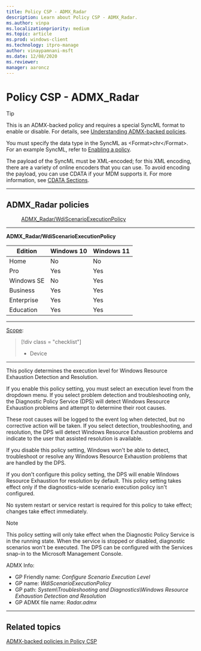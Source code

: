```yaml
---
title: Policy CSP - ADMX_Radar
description: Learn about Policy CSP - ADMX_Radar.
ms.author: vinpa
ms.localizationpriority: medium
ms.topic: article
ms.prod: windows-client
ms.technology: itpro-manage
author: vinaypamnani-msft
ms.date: 12/08/2020
ms.reviewer: 
manager: aaroncz
---
```


# Policy CSP - ADMX_Radar

> [!TIP]
> This is an ADMX-backed policy and requires a special SyncML format to enable or disable. For details, see [Understanding ADMX-backed policies](../understanding-admx-backed-policies.md).
>
> You must specify the data type in the SyncML as &lt;Format&gt;chr&lt;/Format&gt;. For an example SyncML, refer to [Enabling a policy](../understanding-admx-backed-policies.md#enabling-a-policy).
>
> The payload of the SyncML must be XML-encoded; for this XML encoding, there are a variety of online encoders that you can use. To avoid encoding the payload, you can use CDATA if your MDM supports it. For more information, see [CDATA Sections](http://www.w3.org/TR/REC-xml/#sec-cdata-sect).

<hr/>

<!--Policies-->
## ADMX_Radar policies

<dl>
  <dd>
    <a href="#admx-radar-wdiscenarioexecutionpolicy">ADMX_Radar/WdiScenarioExecutionPolicy</a>
  </dd>
</dl>


<hr/>

<!--Policy-->
<a href="" id="admx-radar-wdiscenarioexecutionpolicy"></a>**ADMX_Radar/WdiScenarioExecutionPolicy**

<!--SupportedSKUs-->

|Edition|Windows 10|Windows 11|
|--- |--- |--- |
|Home|No|No|
|Pro|Yes|Yes|
|Windows SE|No|Yes|
|Business|Yes|Yes|
|Enterprise|Yes|Yes|
|Education|Yes|Yes|

<!--/SupportedSKUs-->
<hr/>

<!--Scope-->
[Scope](./policy-configuration-service-provider.md#policy-scope):

> [!div class = "checklist"]
> * Device

<hr/>

<!--/Scope-->
<!--Description-->
This policy determines the execution level for Windows Resource Exhaustion Detection and Resolution.

If you enable this policy setting, you must select an execution level from the dropdown menu. If you select problem detection and troubleshooting only, the Diagnostic Policy Service (DPS) will detect Windows Resource Exhaustion problems and attempt to determine their root causes.

These root causes will be logged to the event log when detected, but no corrective action will be taken. If you select detection, troubleshooting, and resolution, the DPS will detect Windows Resource Exhaustion problems and indicate to the user that assisted resolution is available.

If you disable this policy setting, Windows won't be able to detect, troubleshoot or resolve any Windows Resource Exhaustion problems that are handled by the DPS.

If you don't configure this policy setting, the DPS will enable Windows Resource Exhaustion for resolution by default.
This policy setting takes effect only if the diagnostics-wide scenario execution policy isn't configured.

No system restart or service restart is required for this policy to take effect; changes take effect immediately.

>[!Note]
> This policy setting will only take effect when the Diagnostic Policy Service is in the running state. When the service is stopped or disabled, diagnostic scenarios won't be executed. The DPS can be configured with the Services snap-in to the Microsoft Management Console.

<!--/Description-->

<!--ADMXBacked-->
ADMX Info:
-   GP Friendly name: *Configure Scenario Execution Level*
-   GP name: *WdiScenarioExecutionPolicy*
-   GP path: *System\Troubleshooting and Diagnostics\Windows Resource Exhaustion Detection and Resolution*
-   GP ADMX file name: *Radar.admx*

<hr/>

<!--/ADMXBacked-->
<!--/Policy-->

<!--/Policies-->

## Related topics

[ADMX-backed policies in Policy CSP](./policies-in-policy-csp-admx-backed.md)